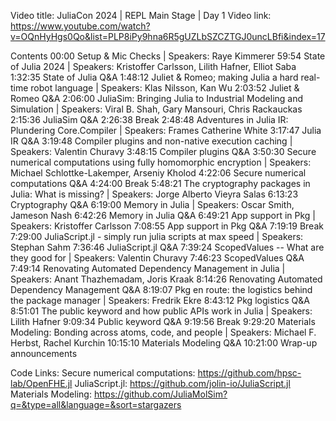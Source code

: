 Video title: JuliaCon 2024 | REPL Main Stage | Day 1
Video link: https://www.youtube.com/watch?v=OQnHyHgs0Qo&list=PLP8iPy9hna6R5gUZLbSZCZTGJ0uncLBfi&index=17

Contents
00:00 Setup & Mic Checks | Speakers: Raye Kimmerer
59:54 State of Julia 2024 | Speakers: Kristoffer Carlsson, Lilith Hafner, Elliot Saba
1:32:35 State of Julia Q&A
1:48:12 Juliet & Romeo; making Julia a hard real-time robot language | Speakers: Klas Nilsson, Kan Wu
2:03:52 Juliet & Romeo Q&A
2:06:00 JuliaSim: Bringing Julia to Industrial Modeling and Simulation | Speakers: Viral B. Shah, Gary Mansouri, Chris Rackauckas
2:15:36 JuliaSim Q&A
2:26:38 Break
2:48:48 Adventures in Julia IR: Plundering Core.Compiler | Speakers: Frames Catherine White
3:17:47 Julia IR Q&A
3:19:48 Compiler plugins and non-native execution caching | Speakers: Valentin Churavy
3:48:15 Compiler plugins Q&A
3:50:30 Secure numerical computations using fully homomorphic encryption | Speakers: Michael Schlottke-Lakemper, Arseniy Kholod
4:22:06 Secure numerical computations Q&A
4:24:00 Break
5:48:21 The cryptography packages in Julia: What is missing? | Speakers: Jorge Alberto Vieyra Salas
6:13:23 Cryptography Q&A
6:19:00 Memory in Julia | Speakers: Oscar Smith, Jameson Nash
6:42:26 Memory in Julia Q&A
6:49:21 App support in Pkg | Speakers: Kristoffer Carlsson
7:08:55 App support in Pkg Q&A
7:19:19 Break
7:29:00 JuliaScript.jl - simply run julia scripts at max speed | Speakers: Stephan Sahm
7:36:46 JuliaScript.jl Q&A
7:39:24 ScopedValues -- What are they good for | Speakers: Valentin Churavy
7:46:23 ScopedValues Q&A
7:49:14 Renovating Automated Dependency Management in Julia | Speakers: Anant Thazhemadam, Joris Kraak
8:14:26 Renovating Automated Dependency Management Q&A
8:19:07 Pkg en route: the logistics behind the package manager | Speakers: Fredrik Ekre
8:43:12 Pkg logistics Q&A
8:51:01 The public keyword and how public APIs work in Julia | Speakers: Lilith Hafner
9:09:34 Public keyword Q&A
9:19:56 Break
9:29:20 Materials Modeling: Bonding across atoms, code, and people | Speakers: Michael F. Herbst, Rachel Kurchin
10:15:10 Materials Modeling Q&A
10:21:00 Wrap-up announcements

Code Links:
Secure numerical computations: https://github.com/hpsc-lab/OpenFHE.jl
JuliaScript.jl: https://github.com/jolin-io/JuliaScript.jl
Materials Modeling: https://github.com/JuliaMolSim?q=&type=all&language=&sort=stargazers
